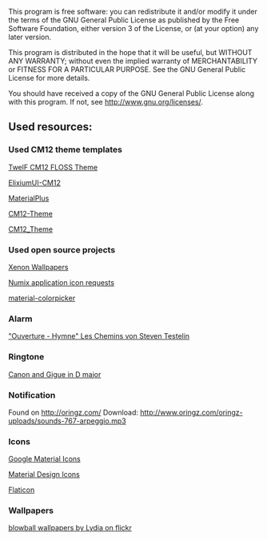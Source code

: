 This program is free software: you can redistribute it and/or modify
it under the terms of the GNU General Public License as published by
the Free Software Foundation, either version 3 of the License, or
(at your option) any later version.

This program is distributed in the hope that it will be useful,
but WITHOUT ANY WARRANTY; without even the implied warranty of
MERCHANTABILITY or FITNESS FOR A PARTICULAR PURPOSE. See the
GNU General Public License for more details.

You should have received a copy of the GNU General Public License
along with this program. If not, see <http://www.gnu.org/licenses/>.


## Used resources:

### Used CM12 theme templates

[TwelF CM12 FLOSS Theme](https://gitlab.com/xphnx/twelf_cm12_theme)

[ElixiumUI-CM12](https://github.com/Zyxxeil/ElixiumUI-CM12)

[MaterialPlus](https://github.com/MardonHH/MaterialPlus)

[CM12-Theme](https://github.com/Zyxxeil/CM12-Theme)

[CM12_Theme](https://github.com/infamous-downloads/CM12_Theme)


### Used open source projects

[Xenon Wallpapers](https://github.com/TeamHorizon/android_packages_apps_XenonWallpapers)

[Numix application icon requests](https://github.com/numixproject/numix-application-icon-requests)

[material-colorpicker](https://github.com/minto5050/material-colorpicker)


### Alarm

["Ouverture - Hymne" Les Chemins von Steven Testelin](https://www.jamendo.com/fr/track/1004091/ouverture-hymne)


### Ringtone

[Canon and Gigue in D major](https://musopen.org/music/2672/johann-pachelbel/canon-and-gigue-in-d-major/)


### Notification

Found on <http://oringz.com/>
Download: <http://www.oringz.com/oringz-uploads/sounds-767-arpeggio.mp3>


### Icons

[Google Material Icons](https://design.google.com/icons/)

[Material Design Icons](https://materialdesignicons.com/)

[Flaticon](http://www.flaticon.com/)


### Wallpapers

[blowball wallpapers by Lydia on flickr](https://www.flickr.com/photos/129581906@N06/albums/72157651933980136)
